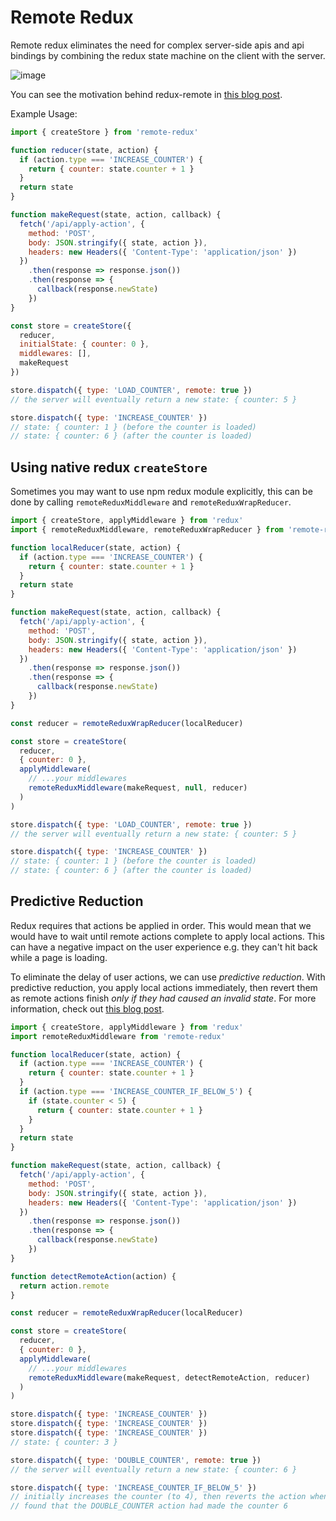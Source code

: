 # Remote Redux

Remote redux eliminates the need for complex server-side apis and api bindings
by combining the redux state machine on the client with the server.

![image](https://user-images.githubusercontent.com/1910070/33395325-1b0d0038-d513-11e7-9f45-57df62f39834.png)

You can see the motivation behind redux-remote in [this blog post](https://medium.com/@seveibar/remote-reducers-and-predictive-reduction-572ab5054211).

Example Usage:

```javascript
import { createStore } from 'remote-redux'

function reducer(state, action) {
  if (action.type === 'INCREASE_COUNTER') {
    return { counter: state.counter + 1 }
  }
  return state
}

function makeRequest(state, action, callback) {
  fetch('/api/apply-action', {
    method: 'POST',
    body: JSON.stringify({ state, action }),
    headers: new Headers({ 'Content-Type': 'application/json' })
  })
    .then(response => response.json())
    .then(response => {
      callback(response.newState)
    })
}

const store = createStore({
  reducer,
  initialState: { counter: 0 },
  middlewares: [],
  makeRequest
})

store.dispatch({ type: 'LOAD_COUNTER', remote: true })
// the server will eventually return a new state: { counter: 5 }

store.dispatch({ type: 'INCREASE_COUNTER' })
// state: { counter: 1 } (before the counter is loaded)
// state: { counter: 6 } (after the counter is loaded)
```

## Using native redux `createStore`

Sometimes you may want to use npm redux module explicitly, this can be done by
calling `remoteReduxMiddleware` and `remoteReduxWrapReducer`.

```javascript
import { createStore, applyMiddleware } from 'redux'
import { remoteReduxMiddleware, remoteReduxWrapReducer } from 'remote-redux'

function localReducer(state, action) {
  if (action.type === 'INCREASE_COUNTER') {
    return { counter: state.counter + 1 }
  }
  return state
}

function makeRequest(state, action, callback) {
  fetch('/api/apply-action', {
    method: 'POST',
    body: JSON.stringify({ state, action }),
    headers: new Headers({ 'Content-Type': 'application/json' })
  })
    .then(response => response.json())
    .then(response => {
      callback(response.newState)
    })
}

const reducer = remoteReduxWrapReducer(localReducer)

const store = createStore(
  reducer,
  { counter: 0 },
  applyMiddleware(
    // ...your middlewares
    remoteReduxMiddleware(makeRequest, null, reducer)
  )
)

store.dispatch({ type: 'LOAD_COUNTER', remote: true })
// the server will eventually return a new state: { counter: 5 }

store.dispatch({ type: 'INCREASE_COUNTER' })
// state: { counter: 1 } (before the counter is loaded)
// state: { counter: 6 } (after the counter is loaded)
```

## Predictive Reduction

Redux requires that actions be applied in order. This would mean that we would have to
wait until remote actions complete to apply local actions. This can have a negative
impact on the user experience e.g. they can't hit back while a page is loading.

To eliminate the delay of user actions, we can use _predictive reduction_.
With predictive reduction, you apply local actions immediately, then revert them
as remote actions finish _only if they had caused an invalid state_. For more
information, check out [this blog post](https://medium.com/@seveibar/remote-reducers-and-predictive-reduction-572ab5054211).

```javascript
import { createStore, applyMiddleware } from 'redux'
import remoteReduxMiddleware from 'remote-redux'

function localReducer(state, action) {
  if (action.type === 'INCREASE_COUNTER') {
    return { counter: state.counter + 1 }
  }
  if (action.type === 'INCREASE_COUNTER_IF_BELOW_5') {
    if (state.counter < 5) {
      return { counter: state.counter + 1 }
    }
  }
  return state
}

function makeRequest(state, action, callback) {
  fetch('/api/apply-action', {
    method: 'POST',
    body: JSON.stringify({ state, action }),
    headers: new Headers({ 'Content-Type': 'application/json' })
  })
    .then(response => response.json())
    .then(response => {
      callback(response.newState)
    })
}

function detectRemoteAction(action) {
  return action.remote
}

const reducer = remoteReduxWrapReducer(localReducer)

const store = createStore(
  reducer,
  { counter: 0 },
  applyMiddleware(
    // ...your middlewares
    remoteReduxMiddleware(makeRequest, detectRemoteAction, reducer)
  )
)

store.dispatch({ type: 'INCREASE_COUNTER' })
store.dispatch({ type: 'INCREASE_COUNTER' })
store.dispatch({ type: 'INCREASE_COUNTER' })
// state: { counter: 3 }

store.dispatch({ type: 'DOUBLE_COUNTER', remote: true })
// the server will eventually return a new state: { counter: 6 }

store.dispatch({ type: 'INCREASE_COUNTER_IF_BELOW_5' })
// initially increases the counter (to 4), then reverts the action when it is
// found that the DOUBLE_COUNTER action had made the counter 6
```
